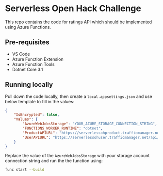 # Serverless Open Hack Challenge

This repo contains the code for ratings API which should be implemented using Azure Functions.

## Pre-requisites

* VS Code
* Azure Function Extension
* Azure Function Tools
* Dotnet Core 3.1

## Running locally

Pull down the code locally, then create a `local.appsettings.json` and use below template to fill in the values:

```json
{
    "IsEncrypted": false,
    "Values": {
        "AzureWebJobsStorage": "YOUR_AZURE_STORAGE_CONNECTION_STRING",
        "FUNCTIONS_WORKER_RUNTIME": "dotnet",
        "ProductAPIURL": "https://serverlessohproduct.trafficmanager.net/api/GetProduct?productId={0}",
        "UserAPIURL": "https://serverlessohuser.trafficmanager.net/api/GetUser?userId={0}"
    }
}
```

Replace the value of the `AzureWebJobsStorage` with your storage account connection string and run the the function using:

```bash
func start --build
```